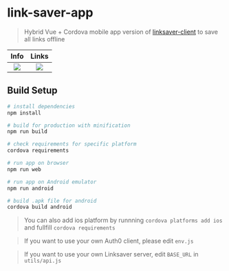 # link-saver-app

> Hybrid Vue + Cordova mobile app version of [linksaver-client](https://github.com/duchunter/link-saver-client) to save all links offline

Info          |  Links
:-------------------------:|:-------------------------:
![](https://image.ibb.co/cmFVBT/32960572_1003926659782147_825428586134503424_n.png)  |  ![](https://image.ibb.co/fjVxrT/32967053_1003926669782146_4389532348325036032_n.png)


## Build Setup

``` bash
# install dependencies
npm install

# build for production with minification
npm run build

# check requirements for specific platform
cordova requirements

# run app on browser
npm run web

# run app on Android emulator
npm run android

# build .apk file for android
cordova build android
```

>You can also add ios platform by runnning ```cordova platforms add ios``` and fullfill ```cordova requirements```

> If you want to use your own Auth0 client, please edit ```env.js```

>If you want to use your own Linksaver server, edit ```BASE_URL``` in ```utils/api.js```
